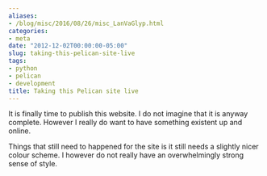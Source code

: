 ```yaml
---
aliases:
- /blog/misc/2016/08/26/misc_LanVaGlyp.html
categories:
- meta
date: "2012-12-02T00:00:00-05:00"
slug: taking-this-pelican-site-live
tags:
- python
- pelican
- development
title: Taking this Pelican site live
---
```


It is finally time to publish this website. I do not imagine that it is anyway
complete. However I really do want to have something existent up and online.

Things that still need to happened for the site is it still needs a slightly
nicer colour scheme. I however do not really have an overwhelmingly strong
sense of style. 

<!-- excerpt -->
